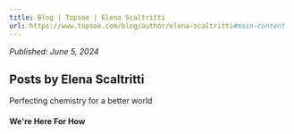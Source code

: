 ```yaml
---
title: Blog | Topsoe | Elena Scaltritti
url: https://www.topsoe.com/blog/author/elena-scaltritti#main-content
---
```


*Published: June 5, 2024*

## Posts by Elena Scaltritti

Perfecting chemistry for a better world

#### We're Here For How